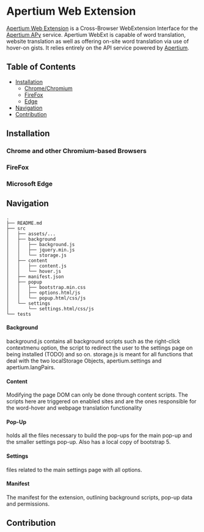 # Apertium Web Extension

[Apertium Web Extension](https://wiki.apertium.org/wiki/Apertium-Web-Extension) is a Cross-Browser WebExtension Interface for the [Apertium APy](https://github.com/apertium/apertium-apy) service. Apertium WebExt is capable of word translation, website translation as well as offering on-site word translation via use of hover-on gists. It relies entirely on the API service powered by [Apertium](https://apertium.org/).


## Table of Contents

- [Installation](#installation)
  - [Chrome/Chromium](#chrome-and-other-chromium-based-browsers)
  - [FireFox](#firefox)
  - [Edge](#microsoft-edge)
- [Navigation](#navigation)
- [Contribution](#contribution)


## Installation

### Chrome and other Chromium-based Browsers

### FireFox

### Microsoft Edge


## Navigation
```
.
├── README.md
├── src
│   ├── assets/...
│   ├── background
│   │   ├── background.js
│   │   ├── jquery.min.js
│   │   └── storage.js
│   ├── content
│   │   ├── content.js
│   │   └── hover.js
│   ├── manifest.json
│   ├── popup
│   │   ├── bootstrap.min.css
│   │   ├── options.html/js
│   │   └── popup.html/css/js
│   └── settings
│       └── settings.html/css/js
└── tests
```
#### Background
background.js contains all background scripts such as the right-click contextmenu option, the script to redirect the user to the settings page on being installed (TODO) and so on. storage.js is meant for all functions that deal with the two localStorage Objects, apertium.settings and apertium.langPairs.

#### Content
Modifying the page DOM can only be done through content scripts. The scripts here are triggered on enabled sites and are the ones responsible for the word-hover and webpage translation functionality

#### Pop-Up
holds all the files necessary to build the pop-ups for the main pop-up and the smaller settings pop-up. Also has a local copy of bootstrap 5.

#### Settings
files related to the main settings page with all options.

#### Manifest
The manifest for the extension, outlining background scripts, pop-up data and permissions.


## Contribution
